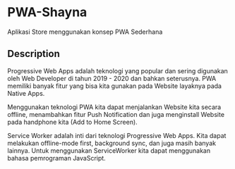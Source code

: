 # PWA-Shayna
Aplikasi Store menggunakan konsep PWA Sederhana

## Description
Progressive Web Apps adalah teknologi yang popular dan sering digunakan oleh Web Developer di tahun 2019 - 2020 dan bahkan seterusnya. PWA memiliki banyak fitur yang bisa kita gunakan pada Website layaknya pada Native Apps.

Menggunakan teknologi PWA kita dapat menjalankan Website kita secara offline, menambahkan fitur Push Notification dan juga menginstall Website pada handphone kita (Add to Home Screen).

Service Worker adalah inti dari teknologi Progressive Web Apps. Kita dapat melakukan offline-mode first, background sync, dan juga masih banyak lainnya. Untuk menggunakan ServiceWorker kita dapat menggunakan bahasa pemrograman JavaScript.
